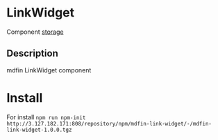 # LinkWidget

Component [storage](http://3.127.182.171:808/#browse/welcome)

## Description

mdfin LinkWidget component

# Install

For install `npm run npm-init http://3.127.182.171:808/repository/npm/mdfin-link-widget/-/mdfin-link-widget-1.0.0.tgz`
